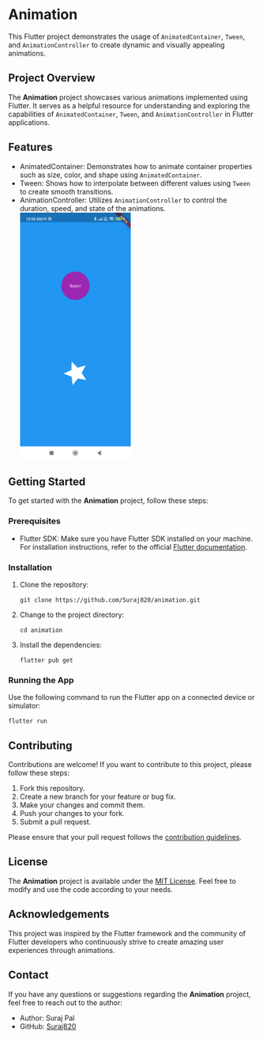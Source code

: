 # Animation

This Flutter project demonstrates the usage of `AnimatedContainer`, `Tween`, and `AnimationController` to create dynamic and visually appealing animations.

## Project Overview

The **Animation** project showcases various animations implemented using Flutter. It serves as a helpful resource for understanding and exploring the capabilities of `AnimatedContainer`, `Tween`, and `AnimationController` in Flutter applications.

## Features

- AnimatedContainer: Demonstrates how to animate container properties such as size, color, and shape using `AnimatedContainer`.
- Tween: Shows how to interpolate between different values using `Tween` to create smooth transitions.
- AnimationController: Utilizes `AnimationController` to control the duration, speed, and state of the animations.</br>
 <img src ="screenshot.png"  height="500"/></br>


## Getting Started

To get started with the **Animation** project, follow these steps:

### Prerequisites

- Flutter SDK: Make sure you have Flutter SDK installed on your machine. For installation instructions, refer to the official [Flutter documentation](https://flutter.dev/docs/get-started/install).

### Installation

1. Clone the repository:

   ```
   git clone https://github.com/Suraj820/animation.git
   ```

2. Change to the project directory:

   ```
   cd animation
   ```

3. Install the dependencies:

   ```
   flutter pub get
   ```

### Running the App

Use the following command to run the Flutter app on a connected device or simulator:

```
flutter run
```

## Contributing

Contributions are welcome! If you want to contribute to this project, please follow these steps:

1. Fork this repository.
2. Create a new branch for your feature or bug fix.
3. Make your changes and commit them.
4. Push your changes to your fork.
5. Submit a pull request.

Please ensure that your pull request follows the [contribution guidelines](CONTRIBUTING.md).

## License

The **Animation** project is available under the [MIT License](LICENSE). Feel free to modify and use the code according to your needs.

## Acknowledgements

This project was inspired by the Flutter framework and the community of Flutter developers who continuously strive to create amazing user experiences through animations.

## Contact

If you have any questions or suggestions regarding the **Animation** project, feel free to reach out to the author:

- Author: Suraj Pal
- GitHub: [Suraj820](https://github.com/Suraj820)
